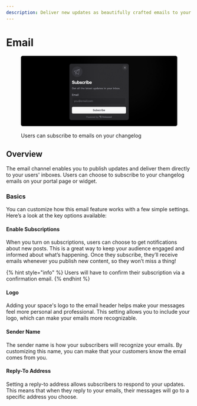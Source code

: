 ```yaml
---
description: Deliver new updates as beautifully crafted emails to your customers' inbox.
---
```


# Email

<figure><img src="../../.gitbook/assets/Settings - Email subscribe.png" alt=""><figcaption><p>Users can subscribe to emails on your changelog</p></figcaption></figure>

## Overview

The email channel enables you to publish updates and deliver them directly to your users' inboxes. Users can choose to subscribe to your changelog emails on your portal page or widget.&#x20;

### Basics

You can customize how this email feature works with a few simple settings. Here’s a look at the key options available:

#### Enable Subscriptions

When you turn on subscriptions, users can choose to get notifications about new posts. This is a great way to keep your audience engaged and informed about what’s happening. Once they subscribe, they’ll receive emails whenever you publish new content, so they won’t miss a thing!

{% hint style="info" %}
Users will have to confirm their subscription via a confirmation email.&#x20;
{% endhint %}

#### Logo

Adding your space's logo to the email header helps make your messages feel more personal and professional. This setting allows you to include your logo, which can make your emails more recognizable.&#x20;

#### Sender Name

The sender name is how your subscribers will recognize your emails. By customizing this name, you can make that your customers know the email comes from you.&#x20;

#### Reply-To Address

Setting a reply-to address allows subscribers to respond to your updates. This means that when they reply to your emails, their messages will go to a specific address you choose.&#x20;

